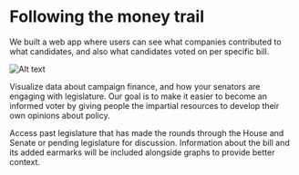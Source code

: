 # Following the money trail 

We built a web app where users can see what companies contributed to what candidates, and also what candidates voted on per specific bill.

![Alt text](/app/public/example.png?raw=true)

Visualize data about campaign finance, and how your senators are engaging with legislature. Our goal is to make it easier to become an informed voter by giving people the impartial resources to develop their own opinions about policy.

Access past legislature that has made the rounds through the House and Senate or pending legislature for discussion. Information about the bill and its added earmarks will be included alongside graphs to provide better context.

